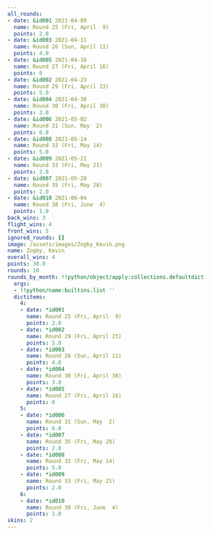 ```yaml
---
all_rounds:
- date: &id001 2021-04-09
  name: Round 25 (Fri, April  9)
  points: 2.0
- date: &id003 2021-04-11
  name: Round 26 (Sun, April 11)
  points: 4.0
- date: &id005 2021-04-16
  name: Round 27 (Fri, April 16)
  points: 0
- date: &id002 2021-04-23
  name: Round 29 (Fri, April 23)
  points: 5.0
- date: &id004 2021-04-30
  name: Round 30 (Fri, April 30)
  points: 3.0
- date: &id006 2021-05-02
  name: Round 31 (Sun, May  2)
  points: 6.0
- date: &id008 2021-05-14
  name: Round 32 (Fri, May 14)
  points: 5.0
- date: &id009 2021-05-21
  name: Round 33 (Fri, May 21)
  points: 2.0
- date: &id007 2021-05-28
  name: Round 35 (Fri, May 28)
  points: 2.0
- date: &id010 2021-06-04
  name: Round 38 (Fri, June  4)
  points: 1.0
back_wins: 3
flight_wins: 4
front_wins: 5
ignored_rounds: []
image: /assets/images/Zogby_Kevin.png
name: Zogby, Kevin
overall_wins: 4
points: 30.0
rounds: 10
rounds_by_month: !!python/object/apply:collections.defaultdict
  args:
  - !!python/name:builtins.list ''
  dictitems:
    4:
    - date: *id001
      name: Round 25 (Fri, April  9)
      points: 2.0
    - date: *id002
      name: Round 29 (Fri, April 23)
      points: 5.0
    - date: *id003
      name: Round 26 (Sun, April 11)
      points: 4.0
    - date: *id004
      name: Round 30 (Fri, April 30)
      points: 3.0
    - date: *id005
      name: Round 27 (Fri, April 16)
      points: 0
    5:
    - date: *id006
      name: Round 31 (Sun, May  2)
      points: 6.0
    - date: *id007
      name: Round 35 (Fri, May 28)
      points: 2.0
    - date: *id008
      name: Round 32 (Fri, May 14)
      points: 5.0
    - date: *id009
      name: Round 33 (Fri, May 21)
      points: 2.0
    6:
    - date: *id010
      name: Round 38 (Fri, June  4)
      points: 1.0
skins: 2
---
```

